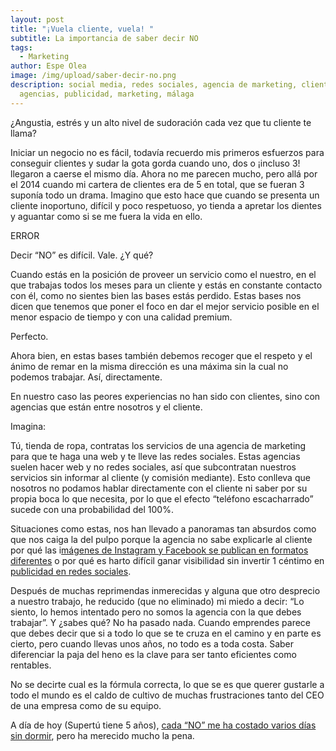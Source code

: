 ```yaml
---
layout: post
title: "¡Vuela cliente, vuela! "
subtitle: La importancia de saber decir NO
tags:
  - Marketing
author: Espe Olea
image: /img/upload/saber-decir-no.png
description: social media, redes sociales, agencia de marketing, clientes,
  agencias, publicidad, marketing, málaga
---
```

¿Angustia, estrés y un alto nivel de sudoración cada vez que tu cliente te llama? 

Iniciar un negocio no es fácil, todavía recuerdo mis primeros esfuerzos para conseguir clientes y sudar la gota gorda cuando uno, dos o ¡incluso 3! llegaron a caerse el mismo día. Ahora no me parecen mucho, pero allá por el 2014 cuando mi cartera de clientes era de 5 en total, que se fueran 3 suponía todo un drama. Imagino que esto hace que cuando se presenta un cliente inoportuno, difícil y poco respetuoso, yo tienda a apretar los dientes y aguantar como si se me fuera la vida en ello.

ERROR

Decir “NO” es difícil. Vale. ¿Y qué? 

Cuando estás en la posición de proveer un servicio como el nuestro, en el que trabajas todos los meses para un cliente y estás en constante contacto con él, como no sientes bien las bases estás perdido. Estas bases nos dicen que tenemos que poner el foco en dar el mejor servicio posible en el menor espacio de tiempo y con una calidad premium. 

Perfecto. 

Ahora bien, en estas bases también debemos recoger que el respeto y el ánimo de remar en la misma dirección es una máxima sin la cual no podemos trabajar. Así, directamente. 

En nuestro caso las peores experiencias no han sido con clientes, sino con agencias que están entre nosotros y el cliente. 

Imagina:

Tú, tienda de ropa, contratas los servicios de una agencia de marketing para que te haga una web y te lleve las redes sociales. Estas agencias suelen hacer web y no redes sociales, así que subcontratan nuestros servicios sin informar al cliente (y comisión mediante). Esto conlleva que nosotros no podamos hablar directamente con el cliente ni saber por su propia boca lo que necesita, por lo que el efecto “teléfono escacharrado” sucede con una probabilidad del 100%. 

Situaciones como estas, nos han llevado a panoramas tan absurdos como que nos caiga la del pulpo porque la agencia no sabe explicarle al cliente por qué las i[mágenes de Instagram y Facebook se publican en formatos diferentes](https://blog.cool-tabs.com/es/redes-sociales-2019-conoce-tamanos/) o por qué es harto difícil ganar visibilidad sin invertir 1 céntimo en [publicidad en redes sociales](https://www.eleconomista.es/estardondeestes/noticias/9784885/03/19/Cuanto-debo-invertir-en-las-redes-sociales-de-mi-negocio.html). 

Después de muchas reprimendas inmerecidas y alguna que otro desprecio a nuestro trabajo, he reducido (que no eliminado) mi miedo a decir: “Lo siento, lo hemos intentado pero no somos la agencia con la que debes trabajar”. Y ¿sabes qué? No ha pasado nada. Cuando emprendes parece que debes decir que si a todo lo que se te cruza en el camino y en parte es cierto, pero cuando llevas unos años, no todo es a toda costa. Saber diferenciar la paja del heno es la clave para ser tanto eficientes como rentables. 

No se decirte cual es la fórmula correcta, lo que se es que querer gustarle a todo el mundo es el caldo de cultivo de muchas frustraciones tanto del CEO de una empresa como de su equipo. 

A día de hoy (Supertú tiene 5 años), [cada “NO” me ha costado varios días sin dormir](https://lamenteesmaravillosa.com/aprende-decir-no/), pero ha merecido mucho la pena.
